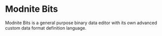 # Modnite Bits
Modnite Bits is a general purpose binary data editor with its own advanced custom data format definition language.